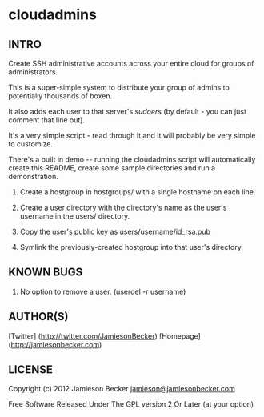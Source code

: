 cloudadmins
===========

INTRO
-----

Create SSH administrative accounts across your entire cloud for groups of
administrators.

This is a super-simple system to distribute your group of admins to
potentially thousands of boxen.

It also adds each user to that server's *sudoers* (by default - you can just
comment that line out).

It's a very simple script - read through it and it will probably be very simple
to customize.

There's a built in demo -- running the cloudadmins script will automatically
create this README, create some sample directories and run a demonstration.


1.  Create a hostgroup in hostgroups/ with a single hostname on each line.


2.  Create a user directory with the directory's name
    as the user's username in the users/ directory.


3.  Copy the user's public key as users/username/id_rsa.pub


4.  Symlink the previously-created hostgroup into that user's directory.


KNOWN BUGS
----------


1. No option to remove a user. (userdel -r username)


AUTHOR(S)
---------

[Twitter] (http://twitter.com/JamiesonBecker)
[Homepage] (http://jamiesonbecker.com)


LICENSE
-------

Copyright (c) 2012 Jamieson Becker <jamieson@jamiesonbecker.com>

Free Software Released Under The GPL version 2 Or Later (at your option)

